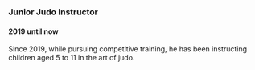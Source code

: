 
### Junior Judo Instructor
#### 2019 until now

Since 2019, while pursuing competitive training, he has been instructing children aged 5 to 11 in the art of judo.